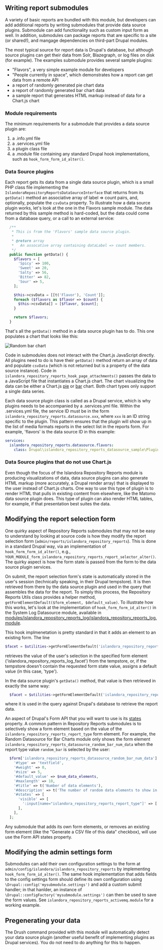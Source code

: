 ## Writing report submodules

A variety of basic reports are bundled with this module, but developers can add additional reports by writing submodules that provide data source plugins. Submodule can add functionality such as custom input form as well. In addition, submodules can package reports that are specific to a site (or shared!), and mangage dependencies on third-part Drupal modules.

The most typical source for report data is Drupal's database, but although source plugins can get their data from Solr, Blazegraph, or log files on disk (for example). The examples submodule provides several sample plugins:

* "Flavors", a very simple example module for developers
* "People currently in space", which demonstrates how a report can get data from a remote API
* a report of randomly generated pie chart data
* a report of randomly generated bar chart data
* a sample report that generates HTML markup instead of data for a Chart.js chart

### Module requirements

The minimum requirements for a submodule that provides a data source plugin are:

1. a .info.yml file
1. a .services.yml file
1. a plugin class file
1. a .module file containing any standard Drupal hook implementations, such as `hook_form_form_id_alter()`.

### Data Source plugins

Each report gets its data from a single data source plugin, which is a small PHP class file implementing the `IslandoraRepositoryReportsDataSourceInterface` that returns from its `getData()` method an associative array of label => count pairs, and, optionally, populate the `csvData` property. To illustrate how a data source plugin works, let's look at the one in the Flavors sample module. The data returned by this sample method is hard-coded, but the data could come from a database query, or a call to an external service:

```php
  /**
   * This is from the 'Flavors' sample data source plugin.
   *
   * @return array
   *   An assocative array containing dataLabel => count members.
   */
  public function getData() {
    $flavors = [
      'Spicy' => 100,
      'Sweet' => 20,
      'Salty' => 56,
      'Bitter' => 82,
      'Sour' => 5,
    ];

    $this->csvData = [[t('Flavor'), 'Count']];
    foreach ($flavors as $flavor => $count) {
      $this->csvData[] = [$flavor, $count];
    }

    return $flavors;
  }
```

That's all the `getData()` method in a data source plugin has to do. This one populates a chart that looks like this:

![Random bar chart](images/flavors.png)

Code in submodules does not interact with the Chart.js JavaScript directly. All plugins need to do is have their `getData()` method return an array of data and populate `csvData` (which is not returned but is a property of the data source instance). Code in `islandora_repository_reports_hook_page_attachments()` passes the data to a JavaScript file that instantiates a Chart.js chart. The chart visualizing the data can be either a Chart.js [pie](https://www.chartjs.org/samples/latest/charts/pie.html) or [bar](https://www.chartjs.org/samples/latest/charts/bar/vertical.html) chart. Both chart types only support a single data series.

Each data source plugin class is called as a Drupal service, which is why plugins needs to be accompanied by a .services.yml file. Within the .services.yml file, the service ID must be in the form `islandora_repository_reports.datasource.xxx`, where `xxx` is an ID string specific to the plugin. This pattern ensures that the plugin will show up in the list of media formats reports in the select list in the reports form. For example, 'flavors' is the data source ID in this example:

```yaml
services:
  islandora_repository_reports.datasource.flavors:
    class: Drupal\islandora_repository_reports_datasource_sample\Plugin\DataSource\Flavors
```

### Data Source plugins that do not use Chart.js

Even though the focus of the Islandora Repository Reports module is producing visualizations of data, data source plugins can also generate HTML markup (more accurately, a Drupal render array) that is displayed to the user instead of Chart.js charts. One way to use this type of plugin is to render HTML that pulls in existing content from elsewhere, like the Matomo data source plugin does. This type of plugin can also render HTML tables, for example, if that presentation best suites the data.

## Modifying the report selection form

One quirky aspect of Repository Reports submodules that may not be easy to understand by looking at source code is how they modify the report selection form (`admin/reports/islandora_repository_reports`). This is done in a standard Drupal way, via an implementation of `hook_form_form_id_alter()`, e.g., `YOUR_MODULE_form_islandora_repository_reports_report_selector_alter()`. The quirky aspect is how the form state is passed from the form to the data source plugin services.

On submit, the report selection form's state is automatically stored in the user's session (technically speaking, in their Drupal tempstore). It is then retrieved from there by the data source plugin and used in the query that assembles the data for the report. To simply this process, the Repository Reports Utils class provides a helper method, `getFormElementDefault($form_element, $default_value)`. To illustrate how this works, let's look at the implementation of `hook_form_form_id_alter()` in the System Log Datasource module, available in [modules/islandora_repository_reports_log/islandora_repository_reports_log.module](../modules/islandora_repository_reports_log/islandora_repository_reports_log.module).

This hook implmenetation is pretty standard in that it adds an element to an existing form. The line

```php
$facet = $utilities->getFormElementDefault('islandora_repository_reports_log_facet', 'type');
```

retrieves the value of the user's selection in the specified form element ('islandora_repository_reports_log_facet') from the tempstore, or, if the tempstore doesn't contain the requested form state value, assigns a default value (in this case, 'type').

In the data source plugin's `getData()` method, that value is then retrieved in exactly the same way:

```php
  $facet = $utilities->getFormElementDefault('islandora_repository_reports_log_facet', 'type');
```

where it is used in the query against Drupal's database to retrieve the report data.

An aspect of Drupal's Form API that you will want to use is its [states](https://www.drupal.org/docs/8/api/form-api/conditional-form-fields) property. A common pattern in Repository Reports submodules is to selectively show a form element based on the value of the `islandora_repository_reports_report_type` form element. For example, the Random Datasource for Bar Charts module only shows the form element `islandora_repository_reports_datasource_random_bar_num_data` when the report type value `random_bar` is selected by the user:

```php
  $form['islandora_repository_reports_datasource_random_bar_num_data'] = [
    '#type' => 'textfield',
    '#weight' => 0,
    '#size' => 5,
    '#default_value' => $num_data_elements,
    '#maxlength' => 10,
    '#title' => t('Number of data elements'),
    '#description' => t('The number of random data elements to show in this chart.'),
    '#states' => [
      'visible' => [
        ':input[name="islandora_repository_reports_report_type"]' => ['value' => 'random_bar'],
      ],
    ],
  ];
``` 

Any submodule that adds its own form elements, or removes an existing form element (like the "Generate a CSV file of this data" checkbox), will use use the Form API states property.

## Modifying the admin settings form

Submodules can add their own configuration settings to the form at `admin/config/islandora/islandora_repository_reports` by implementing `hook_form_form_id_alter()`. The same hook implementation that adds fields to the config settings form should define its own configuration using `\Drupal::config('mysubmodule.settings')` and add a custom submit handler; in that hanlder, an instance of `\Drupal::configFactory('mysubmodule.settings')` can then be used to save the form values. See `islandora_repository_reports_activemq.module` for a working example.

## Pregenerating your data

The Drush command provided with this module will automatically detect your data source plugin (another useful benefit of implementing plugins as Drupal services). You do not need to do anything for this to happen.
